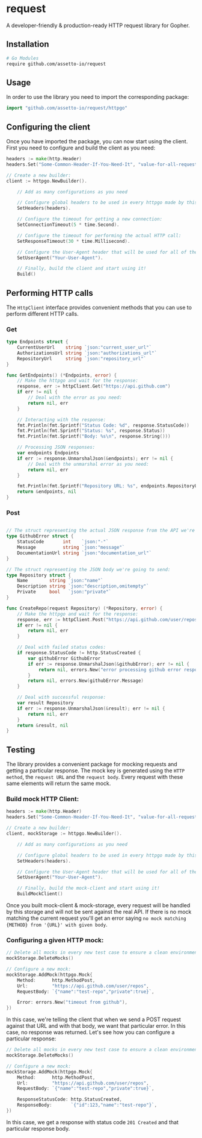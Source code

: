 # request
A developer-friendly &  production-ready HTTP request library for Gopher.

## Installation

```bash
# Go Modules
require github.com/assetto-io/request
```

## Usage
In order to use the library you need to import the corresponding package:

```go
import "github.com/assetto-io/request/httpgo"
```

## Configuring the client
Once you have imported the package, you can now start using the client. First you need to configure and build the client as you need:

```go
headers := make(http.Header)
headers.Set("Some-Common-Header-If-You-Need-It", "value-for-all-requests")

// Create a new builder:
client := httpgo.NewBuilder().

    // Add as many configurations as you need

	// Configure global headers to be used in every httpgo made by this client:
	SetHeaders(headers).

	// Configure the timeout for getting a new connection:
	SetConnectionTimeout(5 * time.Second).

	// Configure the timeout for performing the actual HTTP call:
	SetResponseTimeout(30 * time.Millisecond).

	// Configure the User-Agent header that will be used for all of the requests:
	SetUserAgent("Your-User-Agent").

	// Finally, build the client and start using it!
	Build()
```

## Performing HTTP calls
The ``HttpClient`` interface provides convenient methods that you can use to perform different HTTP calls.

### Get

```go
type Endpoints struct {
	CurrentUserUrl    string `json:"current_user_url"`
	AuthorizationsUrl string `json:"authorizations_url"`
	RepositoryUrl     string `json:"repository_url"`
}

func GetEndpoints() (*Endpoints, error) {
	// Make the httpgo and wait for the response:
	response, err := httpClient.Get("https://api.github.com")
	if err != nil {
		// Deal with the error as you need:
		return nil, err
	}

	// Interacting with the response:
	fmt.Println(fmt.Sprintf("Status Code: %d", response.StatusCode))
	fmt.Println(fmt.Sprintf("Status: %s", response.Status))
	fmt.Println(fmt.Sprintf("Body: %s\n", response.String()))

	// Processing JSON responses:
	var endpoints Endpoints
	if err := response.UnmarshalJson(&endpoints); err != nil {
		// Deal with the unmarshal error as you need:
		return nil, err
	}

	fmt.Println(fmt.Sprintf("Repository URL: %s", endpoints.RepositoryUrl))
	return &endpoints, nil
}
```

### Post

```go

// The struct representing the actual JSON response from the API we're calling:
type GithubError struct {
	StatusCode       int    `json:"-"`
	Message          string `json:"message"`
	DocumentationUrl string `json:"documentation_url"`
}

// The struct representing the JSON body we're going to send:
type Repository struct {
	Name        string `json:"name"`
	Description string `json:"description,omitempty"`
	Private     bool   `json:"private"`
}

func CreateRepo(request Repository) (*Repository, error) {
	// Make the httpgo and wait for the response:
	response, err := httpClient.Post("https://api.github.com/user/repos", request)
	if err != nil {
		return nil, err
	}

	// Deal with failed status codes:
	if response.StatusCode != http.StatusCreated {
		var githubError GithubError
		if err := response.UnmarshalJson(&githubError); err != nil {
			return nil, errors.New("error processing github error response when creating a new repo")
		}
		return nil, errors.New(githubError.Message)
	}

	// Deal with successful response:
	var result Repository
	if err := response.UnmarshalJson(&result); err != nil {
		return nil, err
	}
	return &result, nil
}
```

## Testing

The library provides a convenient package for mocking requests and getting a particular response.
 The mock key is generated using the ``HTTP method``, the ``request URL`` and the ``request body``. Every request with these same elements will return the same mock.

### Build mock HTTP Client:
```go
headers := make(http.Header)
headers.Set("Some-Common-Header-If-You-Need-It", "value-for-all-requests")

// Create a new builder:
client, mockStorage := httpgo.NewBuilder().

    // Add as many configurations as you need

	// Configure global headers to be used in every httpgo made by this client:
	SetHeaders(headers).

	// Configure the User-Agent header that will be used for all of the requests:
	SetUserAgent("Your-User-Agent").

	// Finally, build the mock-client and start using it!
	BuildMockClient()
```

Once you built mock-client & mock-storage, every request will be handled by this storage and will not be sent against the real API. If there is no mock matching the current request you'll get an error saying ``no mock matching {METHOD} from '{URL}' with given body``.

### Configuring a given HTTP mock:

```go
// Delete all mocks in every new test case to ensure a clean environment:
mockStorage.DeleteMocks()

// Configure a new mock:
mockStorage.AddMock(httpgo.Mock{
	Method:      http.MethodPost,
	Url:         "https://api.github.com/user/repos",
	RequestBody: `{"name":"test-repo","private":true}`,

	Error: errors.New("timeout from github"),
})
```

In this case, we're telling the client that when we send a POST request against that URL and with that body, we want that particular error. In this case, no response was returned. Let's see how you can configure a particular response:


```go
// Delete all mocks in every new test case to ensure a clean environment:
mockStorage.DeleteMocks()

// Configure a new mock:
mockStorage.AddMock(httpgo.Mock{
	Method:      http.MethodPost,
	Url:         "https://api.github.com/user/repos",
	RequestBody: `{"name":"test-repo","private":true}`,

	ResponseStatusCode: http.StatusCreated,
	ResponseBody:       `{"id":123,"name":"test-repo"}`,
})
```

In this case, we get a response with status code ``201 Created`` and that particular response body.
